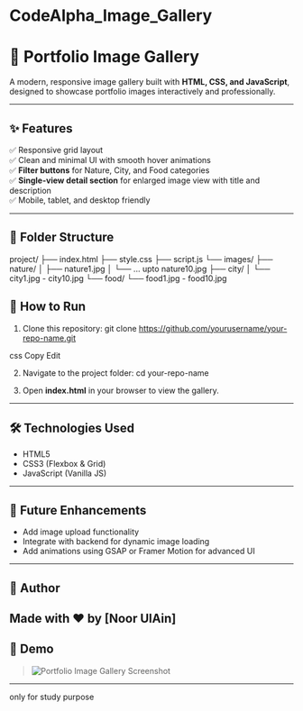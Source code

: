# CodeAlpha_Image_Gallery
# 🌟 Portfolio Image Gallery

A modern, responsive image gallery built with **HTML, CSS, and JavaScript**, designed to showcase portfolio images interactively and professionally.

---

## ✨ **Features**

✅ Responsive grid layout  
✅ Clean and minimal UI with smooth hover animations  
✅ **Filter buttons** for Nature, City, and Food categories  
✅ **Single-view detail section** for enlarged image view with title and description  
✅ Mobile, tablet, and desktop friendly

---

## 📁 **Folder Structure**

project/
├── index.html
├── style.css
├── script.js
└── images/
├── nature/
│ ├── nature1.jpg
│ └── ... upto nature10.jpg
├── city/
│ └── city1.jpg - city10.jpg
└── food/
└── food1.jpg - food10.jpg


## 🚀 **How to Run**

1. Clone this repository:
git clone https://github.com/yourusername/your-repo-name.git

css
Copy
Edit

2. Navigate to the project folder:
cd your-repo-name

3. Open **index.html** in your browser to view the gallery.

---

## 🛠 **Technologies Used**

- HTML5  
- CSS3 (Flexbox & Grid)  
- JavaScript (Vanilla JS)

---

## 🎯 **Future Enhancements**

- Add image upload functionality  
- Integrate with backend for dynamic image loading  
- Add animations using GSAP or Framer Motion for advanced UI

---

## 🙌 **Author**

Made with ❤ by **[Noor UlAin]**
---

## 📸 **Demo**

> ![Portfolio Image Gallery Screenshot](images/nature/nature1.jpg)

---
only for study purpose
